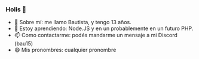 ### Holis 👋

- 👦 Sobre mí: me llamo Bautista, y tengo 13 años.
- 🌱 Estoy aprendiendo: Node.JS y en un probablemente en un futuro PHP.
- 📫 Como contactarme: podés mandarme un mensaje a mi Discord (bau15)
- 😄 Mis pronombres: cualquier pronombre

